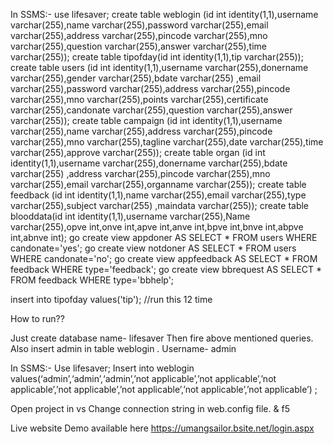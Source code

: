 In SSMS:-
use lifesaver;
create table weblogin (id int identity(1,1),username varchar(255),name varchar(255),password varchar(255),email varchar(255),address varchar(255),pincode varchar(255),mno varchar(255),question varchar(255),answer varchar(255),time varchar(255));
create table tipofday(id int identity(1,1),tip varchar(255));
create table users (id int identity(1,1),username varchar(255),donername varchar(255),gender varchar(255),bdate varchar(255) ,email varchar(255),password varchar(255),address varchar(255),pincode varchar(255),mno varchar(255),points varchar(255),certificate varchar(255),candonate varchar(255),question varchar(255),answer varchar(255));
create table campaign (id int identity(1,1),username varchar(255),name varchar(255),address varchar(255),pincode varchar(255),mno varchar(255),tagline varchar(255),date varchar(255),time varchar(255),approve varchar(255));
create table organ (id int identity(1,1),username varchar(255),donername varchar(255),bdate varchar(255) ,address varchar(255),pincode varchar(255),mno varchar(255),email varchar(255),organname varchar(255));
create table feedback (id int identity(1,1),name varchar(255),email varchar(255),type varchar(255),subject varchar(255) ,maindata varchar(255));
create table blooddata(id int identity(1,1),username varchar(255),Name varchar(255),opve int,onve int,apve int,anve int,bpve int,bnve int,abpve int,abnve int);
go
create view appdoner AS SELECT * FROM users WHERE candonate='yes';
go
create view notdoner AS SELECT * FROM users WHERE candonate='no';
go 
create view appfeedback AS SELECT * FROM feedback WHERE type='feedback';
go 
create view bbrequest AS SELECT * FROM feedback WHERE type='bbhelp';

insert into tipofday values('tip'); //run this 12 time



How to run??

Just create database name- lifesaver
Then fire above mentioned queries.
Also insert admin in table weblogin .
Username- admin

In SSMS:-
Use lifesaver;
Insert into weblogin values(‘admin’,‘admin’,‘admin’,’not applicable’,’not applicable’,’not applicable’,’not applicable’,’not applicable’,’not applicable’,’not applicable’) ;


Open project in vs
Change connection string in web.config file.
& f5


Live website Demo available here
https://umangsailor.bsite.net/login.aspx
